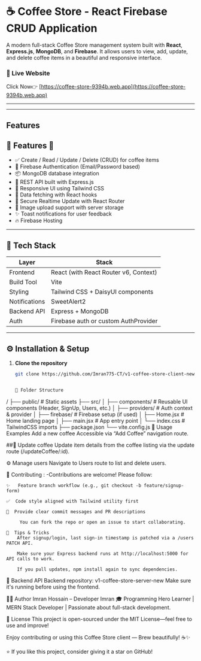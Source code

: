 # ☕ Coffee Store - React Firebase CRUD Application

A modern full-stack Coffee Store management system built with **React**, **Express.js**, **MongoDB**, and **Firebase**. It allows users to view, add, update, and delete coffee items in a beautiful and responsive interface.

### 🔗 Live Website  
Click Now👉 [https://coffee-store-9394b.web.app](https://coffee-store-9394b.web.app)

---
---

##  Features

## 🚀 Features 🌟

- ✅ Create / Read / Update / Delete (CRUD) for coffee items
- 🔐 Firebase Authentication (Email/Password based)
- 📦 MongoDB database integration
- 📂 REST API built with Express.js
- 📱 Responsive UI using Tailwind CSS
- 🔄 Data fetching with React hooks
- 🔁 Secure Realtime Update with React Router
- 🔄 Image upload support with server storage
- ✨ Toast notifications for user feedback
- 🔥 Firebase Hosting

---

## 🧱 Tech Stack

| Layer         | Stack                                  |
|---------------|----------------------------------------|
| Frontend      | React (with React Router v6, Context) |
| Build Tool    | Vite                                   |
| Styling       | Tailwind CSS + DaisyUI components     |
| Notifications | SweetAlert2                            |
| Backend API   | Express + MongoDB                      |
| Auth          | Firebase auth or custom AuthProvider   |

---


## ⚙️ Installation & Setup

1. **Clone the repository**  
   ```bash
   git clone https://github.com/Imran775-CT/v1-coffee-store-client-new.git

   
   🚧 Folder Structure
/
├── public/                  # Static assets
├── src/
│   ├── components/          # Reusable UI components (Header, SignUp, Users, etc.)
│   ├── providers/           # Auth context & provider
│   ├── firebase/            # Firebase setup (if used)
│   ├── Home.jsx             # Home landing page
│   ├── main.jsx             # App entry point
│   └── index.css            # TailwindCSS imports
├── package.json
└── vite.config.js
🧩 Usage Examples
Add a new coffee
Accessible via “Add Coffee” navigation route.

##🧩 Update coffee
Update item details from the coffee listing via the update route (/updateCoffee/:id).

⚙️ Manage users
Navigate to Users route to list and delete users.

🤝  Contributing : 
     -Contributions are welcome! Please follow:

    ✨   Feature branch workflow (e.g., git checkout -b feature/signup-form)

    ✅  Code style aligned with Tailwind utility first

    📖  Provide clear commit messages and PR descriptions

         You can fork the repo or open an issue to start collaborating.

    🧠  Tips & Tricks
        After signup/login, last sign-in timestamp is patched via a /users PATCH API.

        Make sure your Express backend runs at http://localhost:5000 for API calls to work.

        If you pull updates, npm install again to sync dependencies.

📡 Backend API
Backend repository: v1-coffee-store-server-new
Make sure it's running before using the frontend.

🙋‍♂️ Author
Imran Hossain – Developer Imran
🎓 Programming Hero Learner | MERN Stack Developer | Passionate about full-stack development.

📄 License
This project is open-sourced under the MIT License—feel free to use and improve!

Enjoy contributing or using this Coffee Store client — Brew beautifully! ☕✨

⭐️ If you like this project, consider giving it a star on GitHub!
